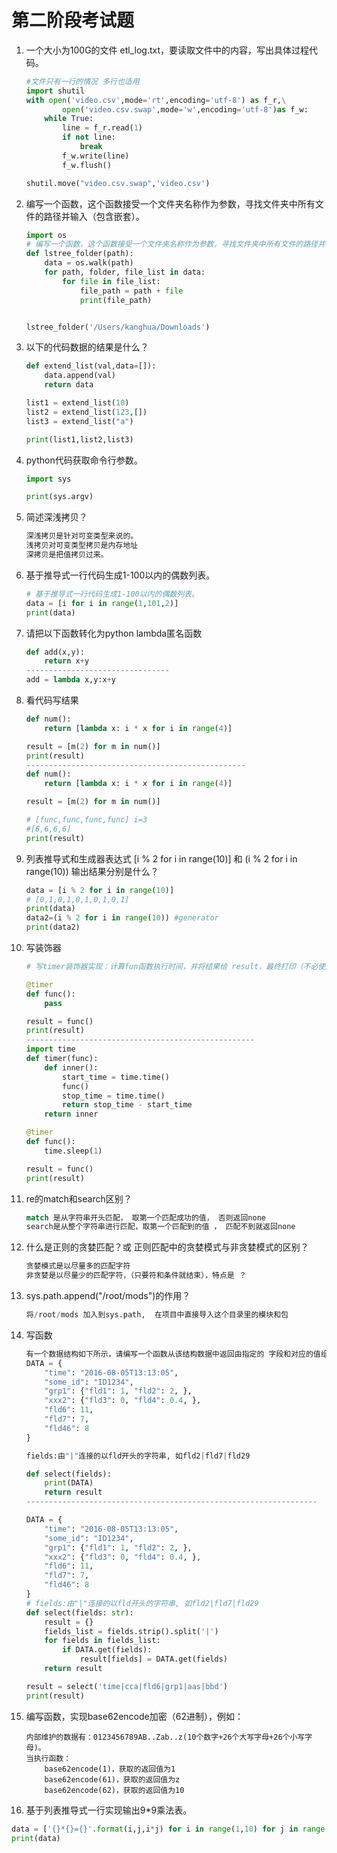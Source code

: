 # 第二阶段考试题

1. 一个大小为100G的文件 etl_log.txt，要读取文件中的内容，写出具体过程代码。

   ```python
   #文件只有一行的情况 多行也适用
   import shutil
   with open('video.csv',mode='rt',encoding='utf-8') as f_r,\
           open('video.csv.swap',mode='w',encoding='utf-8')as f_w:
       while True:
           line = f_r.read(1)
           if not line:
               break
           f_w.write(line)
           f_w.flush()
   
   shutil.move("video.csv.swap",'video.csv')
   ```

   

2. 编写一个函数，这个函数接受一个文件夹名称作为参数，寻找文件夹中所有文件的路径并输入（包含嵌套）。

   ```python
   import os
   # 编写一个函数，这个函数接受一个文件夹名称作为参数，寻找文件夹中所有文件的路径并输出（包含嵌套）。
   def lstree_folder(path):
       data = os.walk(path)
       for path, folder, file_list in data:
           for file in file_list:
               file_path = path + file
               print(file_path)
   
   
   lstree_folder('/Users/kanghua/Downloads')
   ```

   

3. 以下的代码数据的结果是什么？

   ```python
   def extend_list(val,data=[]):
       data.append(val)
       return data
   
   list1 = extend_list(10)
   list2 = extend_list(123,[])
   list3 = extend_list("a")
   
   print(list1,list2,list3)
   ```

4. python代码获取命令行参数。

   ```python
   import sys
   
   print(sys.argv)
   ```

5. 简述深浅拷贝？

   ```python
   深浅拷贝是针对可变类型来说的。
   浅拷贝对可变类型拷贝是内存地址
   深拷贝是把值拷贝过来。
   ```

6. 基于推导式一行代码生成1-100以内的偶数列表。

   ```python
   # 基于推导式一行代码生成1-100以内的偶数列表。
   data = [i for i in range(1,101,2)]
   print(data)
   ```

   

7. 请把以下函数转化为python lambda匿名函数

   ```python
   def add(x,y):  
       return x+y
   --------------------------------
   add = lambda x,y:x+y
   ```

8. 看代码写结果

   ```python
   def num():
       return [lambda x: i * x for i in range(4)]
   
   result = [m(2) for m in num()]
   print(result)
   -------------------------------------------------
   def num():
       return [lambda x: i * x for i in range(4)]
   
   result = [m(2) for m in num()]
   
   # [func,func,func,func] i=3
   #[6,6,6,6]
   print(result)
   ```

9. 列表推导式和生成器表达式 [i % 2 for i in range(10)] 和 (i % 2 for i in range(10)) 输出结果分别是什么？

   ```python
   data = [i % 2 for i in range(10)]
   # [0,1,0,1,0,1,0,1,0,1]
   print(data)
   data2=(i % 2 for i in range(10)) #generator
   print(data2)
   ```

   

10. 写装饰器

    ```python
    # 写timer装饰器实现：计算fun函数执行时间，并将结果给 result，最终打印（不必使用datetime,使用time.time即可）。
    
    @timer
    def func():
        pass
    
    result = func()
    print(result) 
    ---------------------------------------------------
    import time
    def timer(func):
        def inner():
            start_time = time.time()
            func()
            stop_time = time.time()
            return stop_time - start_time
        return inner
    
    @timer
    def func():
        time.sleep(1)
    
    result = func()
    print(result)
    ```

11. re的match和search区别？

    ```python
    match 是从字符串开头匹配， 取第一个匹配成功的值， 否则返回none
    search是从整个字符串进行匹配，取第一个匹配到的值 ， 匹配不到就返回none
    
    ```

    

12. 什么是正则的贪婪匹配？或 正则匹配中的贪婪模式与非贪婪模式的区别？

    ```python
    贪婪模式是以尽量多的匹配字符
    非贪婪是以尽量少的匹配字符，（只要符和条件就结束），特点是 ？
    
    ```

    

13. sys.path.append("/root/mods")的作用？

    ```python
    将/root/mods 加入到sys.path,  在项目中直接导入这个目录里的模块和包
    ```

    

14. 写函数

    ```python
    有一个数据结构如下所示，请编写一个函数从该结构数据中返回由指定的 字段和对应的值组成的字典。如果指定字段不存在，则跳过该字段。
    DATA = {
        "time": "2016-08-05T13:13:05",
        "some_id": "ID1234",
        "grp1": {"fld1": 1, "fld2": 2, },
        "xxx2": {"fld3": 0, "fld4": 0.4, },
        "fld6": 11,
        "fld7": 7,
        "fld46": 8
    }
    
    fields:由"|"连接的以fld开头的字符串, 如fld2|fld7|fld29  
    
    def select(fields):
        print(DATA)
        return result
    -----------------------------------------------------------------
    
    DATA = {
        "time": "2016-08-05T13:13:05",
        "some_id": "ID1234",
        "grp1": {"fld1": 1, "fld2": 2, },
        "xxx2": {"fld3": 0, "fld4": 0.4, },
        "fld6": 11,
        "fld7": 7,
        "fld46": 8
    }
    # fields:由"|"连接的以fld开头的字符串, 如fld2|fld7|fld29
    def select(fields: str):
        result = {}
        fields_list = fields.strip().split('|')
        for fields in fields_list:
            if DATA.get(fields):
                result[fields] = DATA.get(fields)
        return result
    
    result = select('time|cca|fld6|grp1|aas|bbd')
    print(result)
    ```

15. 编写函数，实现base62encode加密（62进制），例如：

    ```
    内部维护的数据有：0123456789AB..Zab..z(10个数字+26个大写字母+26个小写字母)。
    当执行函数：
    	base62encode(1)，获取的返回值为1
    	base62encode(61)，获取的返回值为z
    	base62encode(62)，获取的返回值为10
    ```

16. 基于列表推导式一行实现输出9*9乘法表。

```python
data = ['{}*{}={}'.format(i,j,i*j) for i in range(1,10) for j in range(1,10)]
print(data)
```

